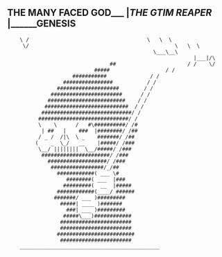  THE MANY FACED GOD___
                      |___THE GTIM REAPER___
                                            |______GENESIS
------------------------------------------------------------------
        \ /                                      \   \  \
         \/					                              \   \  \
                                                   \___\__\
						                                        |___|/\
			                         ## 		              / /	 \/		
		                        #####                  / /    
                         ###########              / / 
                      ################           / / 
                    ####################        / / 
                  #######################      / /
                 #########################    / /
                ###########################  / /
               #############################/ /
              #############################/ /
              \    \      /   #\##########/ /# 
               | ##   |    ###  |########/ /##
              / _ /  /|\  \ _    #######/ /##
             (    _  \_/   __    |#####/ /###
              \__/ ||||||||  \__/#####/ /###
               ######################/ /###
                 ###################/ /###
                  #################/_/##
                    ############( ___ \#
                       ########( ___  |###
                      #########(  __  |#####
                    ############(____/ ######
                   #######/ ___ )#########
                     #####| ____ )#######
                       ###| ___ )#########
                      #####\___)############
                     #######################
                     #######################
                    #########################
                     #######################
        _____________________________________________

